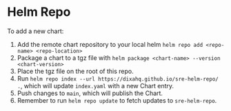 # Helm Repo

To add a new chart:
1. Add the remote chart repository to your local helm `helm repo add <repo-name> <repo-location>`
2. Package a chart to a tgz file with `helm package <chart-name> --version <chart-version>`
3. Place the tgz file on the root of this repo.
4. Run `helm repo index --url https://dixahq.github.io/sre-helm-repo/ .`, which will update `index.yaml` with a new Chart entry.
5. Push changes to `main`, which will publish the Chart.
6. Remember to run `helm repo update` to fetch updates to `sre-helm-repo`.
